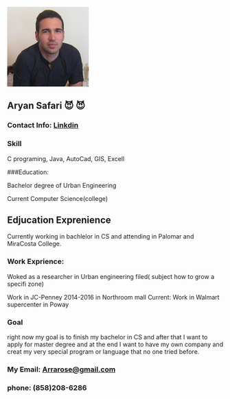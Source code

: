 
![Image of Yaktocat](https://github.com/arrarose/Resume/blob/master/ar.png)

## Aryan Safari  :smiling_imp: :smiling_imp:

### Contact Info: [Linkdin](https://www.linkedin.com/in/aryan-safari-b014b985/) 

### Skill
C programing, Java, AutoCad, GIS, Excell

###Education:

Bachelor degree of Urban Engineering

Current Computer Science(college)


## Edjucation Exprenience
Currently working in bachlelor in CS and attending in Palomar and MiraCosta College.
### Work Exprience: 
Woked as a researcher in Urban engineering filed( subject how to grow a specifi zone)

Work in JC-Penney 2014-2016 in Northroom mall 
Current: Work in Walmart supercenter in Poway

### Goal
right now my goal is to finish my bachelor in CS and after that I want to apply for master degree and at the end I want to have my own company and creat my very special program or language that no one tried before.

### My Email: Arrarose@gmail.com
### phone: (858)208-6286
